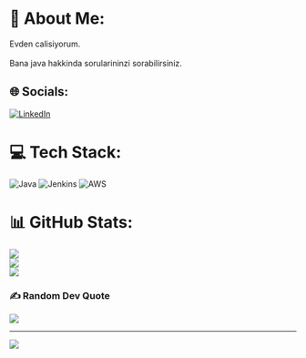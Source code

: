 
# 💫 About Me:
Evden calisiyorum.<br><br>Bana java hakkinda sorularininzi sorabilirsiniz.<br>


## 🌐 Socials:
[![LinkedIn](https://img.shields.io/badge/LinkedIn-%230077B5.svg?logo=linkedin&logoColor=white)](https://linkedin.com/in/https://www.linkedin.com/in/halime-ayci/) 

# 💻 Tech Stack:
![Java](https://img.shields.io/badge/java-%23ED8B00.svg?style=for-the-badge&logo=java&logoColor=white) ![Jenkins](https://img.shields.io/badge/jenkins-%232C5263.svg?style=for-the-badge&logo=jenkins&logoColor=white) ![AWS](https://img.shields.io/badge/AWS-%23FF9900.svg?style=for-the-badge&logo=amazon-aws&logoColor=white)
# 📊 GitHub Stats:
![](https://github-readme-stats.vercel.app/api?username=Ayci-Halime&theme=radical&hide_border=false&include_all_commits=false&count_private=false)<br/>
![](https://github-readme-streak-stats.herokuapp.com/?user=Ayci-Halime&theme=radical&hide_border=false)<br/>
![](https://github-readme-stats.vercel.app/api/top-langs/?username=Ayci-Halime&theme=radical&hide_border=false&include_all_commits=false&count_private=false&layout=compact)

### ✍️ Random Dev Quote
![](https://quotes-github-readme.vercel.app/api?type=horizontal&theme=radical)

---
[![](https://visitcount.itsvg.in/api?id=Ayci-Halime&icon=0&color=0)](https://visitcount.itsvg.in)

<!-- Proudly created with GPRM ( https://gprm.itsvg.in ) -->





